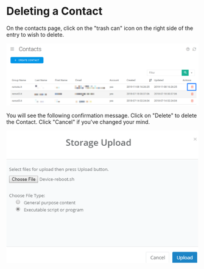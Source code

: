 # Deleting a Contact

On the contacts page, click on the "trash can" icon on the right side of the entry to wish to delete.

![](../../.gitbook/assets/image%20%2840%29.png)

You will see the following confirmation message.  Click on "Delete" to delete the Contact.  Click "Cancel" if you've changed your mind.

![](../../.gitbook/assets/image%20%2885%29.png)

